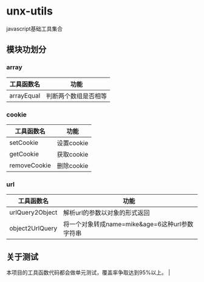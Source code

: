 # unx-utils
javascript基础工具集合
## 模块功划分
### array
|  工具函数名   | 功能  |
|  ----  | ----  |
| arrayEqual  | 判断两个数组是否相等 |
### cookie
|  工具函数名   | 功能  |
|  ----  | ----  |
| setCookie  | 设置cookie |
| getCookie  | 获取cookie |
| removeCookie  | 删除cookie |
### url
|  工具函数名   | 功能  |
|  ----  | ----  |
| urlQuery2Object  | 解析url的参数以对象的形式返回 |
| object2UrlQuery  | 将一个对象转成name=mike&age=6这种url参数字符串

## 关于测试
本项目的工具函数代码都会做单元测试，覆盖率争取达到95%以上。 |

